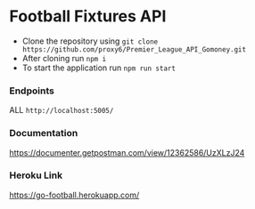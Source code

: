 # Football Fixtures API

* Clone the repository using `git clone https://github.com/proxy6/Premier_League_API_Gomoney.git` 
* After cloning run `npm i`
* To start the application run `npm run start`

### Endpoints
ALL `http://localhost:5005/`

### Documentation
https://documenter.getpostman.com/view/12362586/UzXLzJ24

### Heroku Link
https://go-football.herokuapp.com/